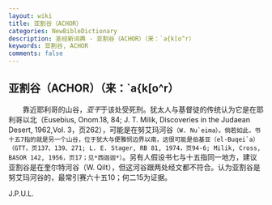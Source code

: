 ```yaml
---
layout: wiki
title: 亚割谷（ACHOR）
categories: NewBibleDictionary
description: 圣经新词典 - 亚割谷（ACHOR）（来：`a{k[o^r）
keywords: 亚割谷, ACHOR
comments: false
---
```


## 亚割谷（ACHOR）（来：`a{k[o^r）

　　靠近耶利哥的山谷，*亚干*于该处受死刑。犹太人与基督徒的传统认为它是在耶利哥以北（Eusebius, Onom.18, 84; J. T. Milik, Discoveries in the Judaean Desert, 1962,Vol. 3，页262），可能是在努艾玛河谷``（W. Nu`eima）。倘若如此，书十五7指的就是另一个山谷，位于犹大与便雅悯边界以南，这很可能是伯基亚（el-Buqei`a）（GTT，页137、139、271; L. E. Stager, RB 81, 1974，页94-6; Milik, Cross, BASOR 142, 1956，页17；见*西迦迦*）``。另有人假设书七与十五指同一地方，建议亚割谷是在奎尔特河谷（W. Qilt），但这河谷跟两处经文都不符合。认为亚割谷是努艾玛河谷的，最常引赛六十五10；何二15为证据。

J.P.U.L.
